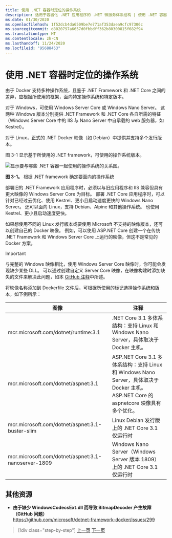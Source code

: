 ```yaml
---
title: 使用 .NET 容器时定位的操作系统
description: 适用于容器化 .NET 应用程序的 .NET 微服务体系结构 | 使用 .NET 容器时定位的操作系统
ms.date: 01/30/2020
ms.openlocfilehash: 1f52dcb4da6509be7e771af353daea9cfc97306c
ms.sourcegitcommit: d8020797a6657d0fbbdff362b80300815f682f94
ms.translationtype: HT
ms.contentlocale: zh-CN
ms.lasthandoff: 11/24/2020
ms.locfileid: "95688453"
---
```

# <a name="what-os-to-target-with-net-containers"></a>使用 .NET 容器时定位的操作系统

由于 Docker 支持多种操作系统，且鉴于 .NET Framework 和 .NET Core 之间的差异，应根据所使用的框架，面向特定操作系统和特定版本。

对于 Windows，可使用 Windows Server Core 或 Windows Nano Server。 这两种 Windows 版本分别提供 .NET Framework 和 .NET Core 各自所需的特征（Windows Server Core 中的 IIS 与 Nano Server 中自承载的 web 服务器，如 Kestrel）。

对于 Linux，正式的 .NET Docker 映像（如 Debian）中提供并支持多个发行版本。

图 3-1 显示基于所使用的 .NET framework，可使用的操作系统版本。

![显示要与哪些 .NET 容器一起使用的操作系统的关系图。](./media/net-container-os-targets/targeting-operating-systems.png)

**图 3-1。** 根据 .NET framework 确定要面向的操作系统

部署旧的 .NET Framework 应用程序时，必须以与旧应用程序和 IIS 兼容但具有更大映像的 Windows Server Core 为目标。 部署 .NET Core 应用程序时，可以针对已经过云优化、使用 Kestrel、更小且启动速度更快的 Windows Nano Server。 还可以面向 Linux，支持 Debian、Alpine 和其他操作系统。 也使用 Kestrel、更小且启动速度更快。

如果想使用不同的 Linux 发行版本或要使用 Microsoft 不支持的映像版本，还可以创建自己的 Docker 映像。 例如，可以使用 ASP.NET Core 创建一个在传统 .NET Framework 和 Windows Server Core 上运行的映像，但这不是常见的 Docker 方案。

> [!IMPORTANT]
> 与完整的 Windows 映像相比，使用 Windows Server Core 映像时，你可能会发现缺少某些 DLL。 可以通过创建自定义 Server Core 映像，在映像构建时添加缺失的文件来解决此问题，如本 [GitHub 注释](https://github.com/microsoft/dotnet-framework-docker/issues/299#issuecomment-511537448)中所述。

将映像名称添加到 Dockerfile 文件后，可根据所使用的标记选择操作系统和版本，如下例所示：

| 图像 | 注释 |
|-------|----------|
| mcr.microsoft.com/dotnet/runtime:3.1 | .NET Core 3.1 多体系结构：支持 Linux 和 Windows Nano Server，具体取决于 Docker 主机。 |
| mcr.microsoft.com/dotnet/aspnet:3.1 | ASP.NET Core 3.1 多体系结构：支持 Linux 和 Windows Nano Server，具体取决于 Docker 主机。 <br/> ASP.NET Core 的 aspnetcore 映像具有多个优化。 |
| mcr.microsoft.com/dotnet/aspnet:3.1-buster-slim | Linux Debian 发行版上的 .NET Core 3.1 仅运行时 |
| mcr.microsoft.com/dotnet/aspnet:3.1-nanoserver-1809 | Windows Nano Server（Windows Server 版本 1809）上的 .NET Core 3.1 仅运行时 |

## <a name="additional-resources"></a>其他资源

- **由于缺少 WindowsCodecsExt.dll 而导致 BitmapDecoder 产生故障（GitHub 问题）**  
  <https://github.com/microsoft/dotnet-framework-docker/issues/299>

> [!div class="step-by-step"]
> [上一页](container-framework-choice-factors.md)
> [下一页](official-net-docker-images.md)

